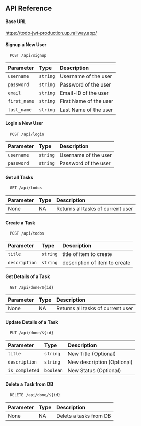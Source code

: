 
## API Reference

#### Base URL
https://todo-jwt-production.up.railway.app/

#### Signup a New User

```http
  POST /api/signup
```

| Parameter      | Type     | Description                        |
| :--------      | :------- | :--------------------------------  |
| `username`        | `string` |  Username of the user |
| `password`        | `string` |Password of the user |
| `email` | `string`| Email-ID of the user |
| `first_name` | `string`| First Name of the user |
| `last_name` | `string`| Last Name of the user |


#### Login a New User

```http
  POST /api/login
```

| Parameter      | Type     | Description                        |
| :--------      | :------- | :--------------------------------  |
| `username`        | `string` |  Username of the user |
| `password`        | `string` |Password of the user |



#### Get all Tasks

```http
  GET /api/todos
```

| Parameter | Type     | Description                |
| :-------- | :------- | :------------------------- |
| None | NA | Returns all tasks of current user |


#### Create a Task
```http
  POST /api/todos
```


| Parameter      | Type     | Description                        |
| :--------      | :------- | :--------------------------------  |
| `title`        | `string` |  title of item to create           |
| `description` | `string`| description of item to create |

#### Get Details of a Task

```http
  GET /api/done/${id}
```

| Parameter | Type     | Description                |
| :-------- | :------- | :------------------------- |
| None | NA | Returns all tasks of current user |

#### Update Details of a Task

```http
  PUT /api/done/${id}
```

| Parameter      | Type     | Description                        |
| :--------      | :------- | :--------------------------------  |
| `title`        | `string` |  New Title (Optional)          |
| `description`        | `string` |  New description (Optional)          |
| `is_completed` | `boolean`| New Status (Optional) |

#### Delete a Task from DB

```http
  DELETE /api/done/${id}
```
| Parameter | Type     | Description                |
| :-------- | :------- | :------------------------- |
| None | NA | Delets a tasks from DB |
